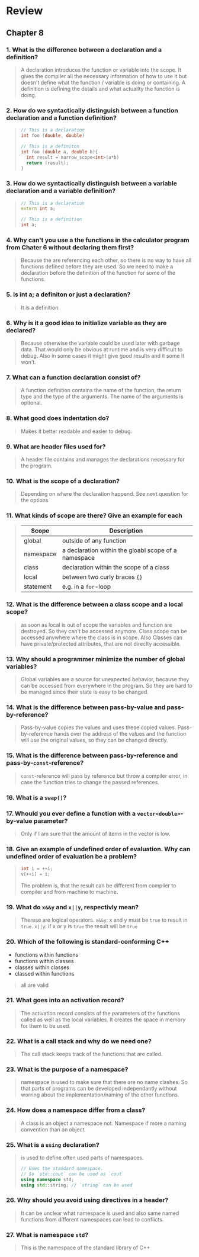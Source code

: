 # Review

## Chapter 8

### 1. What is the difference between a declaration and a definition?

> A declaration introduces the function or variable into the scope.
> It gives the compiler all the necessary information of how to use it but doesn't define what the function / variable is doing or containing. A definition is defining the details and what actuallty the function is doing.

### 2. How do we syntactically distinguish between a function declaration and a function definition?

> ``` cpp
> // This is a declaration
> int foo (double, double)
> 
> // This is a definiton
> int foo (double a, double b){
>   int result = narrow_scope<int>(a*b)
>   return (result);
> }
> ```

### 3. How do we syntactically distinguish between a variable declaration and a variable definition?

> ``` cpp
> // This is a declaration
> extern int a;
> 
> // This is a definition
> int a;

### 4. Why can't you use a the functions in the calculator program from Chater 6 without declaring them first?

> Because the are referencing each other, so there is no way to have all functions defined before they are used. So we need to make a declaration before the definition of the function for some of the functions.

### 5. Is int a; a definiton or just a declaration?

> It is a definition.

### 6. Why is it a good idea to initialize variable as they are declared?

> Because otherwise the variable could be used later with garbage data. That would only be obvious at runtime and is very difficult to debug. Also in some cases it might give good results and it some it won't.

### 7. What can a function declaration consist of?

> A function definition contains the name of the function, the return type and the type of the arguments. The name of the arguments is optional.

### 8. What good does indentation do?

> Makes it better readable and easier to debug.

### 9. What are header files used for?

> A header file contains and manages the declarations necessary for the program.

### 10. What is the scope of a declaration?

> Depending on where the declaration happend. See next question for the options

### 11. What kinds of scope are there? Give an example for each

> Scope | Description
> --- | ---
> global | outside of any function
> namespace | a declaration within the gloabl scope of a namespace
> class | declaration within the scope of a class
> local | between two curly braces `{}`
> statement | e.g. in a `for`-loop

### 12. What is the difference between a class scope and a local scope?

> as soon as local is out of scope the variables and function are destroyed. So they can't be accessed anymore. Class scope can be accessed anywhere where the class is in scope. Also Classes can have private/protected attributes, that are not direclty accessible.

### 13. Why should a programmer minimize the number of global variables?

> Global variables are a source for unexpected behavior, because they can be accessed from everywhere in the program. So they are hard to be managed since their state is easy to be changed.

### 14. What is the difference between pass-by-value and pass-by-reference?

> Pass-by-value copies the values and uses these copied values. Pass-by-reference hands over the address of the values and the function will use the original values, so they can be changed directly.

### 15. What is the difference between pass-by-reference and pass-by-`const`-reference?

> `const`-reference will pass by reference but throw a compiler error, in case the function tries to change the passed references.

### 16. What is a `swap()`? 

### 17. Whould you ever define a function with a `vector<double>`-by-value parameter?

> Only if I am sure that the amount of items in the vector is low.

### 18. Give an example of undefined order of evaluation. Why can undefined order of evaluation be a problem?

> ``` cpp
> int i = ++i;
> v[++i] = i;
> ```
>
> The problem is, that the result can be different from compiler to compiler and from machine to machine.

### 19. What do `x&&y` and `x||y`, respectivly mean?

> Therese are logical operators. 
> `x&&y`: x and y must be `true` to result in `true`.
> `x||y`: if x or y is `true` the result will be `true`

### 20. Which of the following is standard-conforming C++

- functions within functions
- functions within classes
- classes within classes
- classed within functions

> all are valid

### 21. What goes into an activation record?

> The activation record consists of the parameters of the functions called as well as the local variables. It creates the space in memory for them to be used.

### 22. What is a call stack and why do we need one?

> The call stack keeps track of the functions that are called.

### 23. What is the purpose of a namespace?

> namespace is used to make sure that there are no name clashes. So that parts of programs can be developed independantly without worring about the implementation/naming of the other functions.

### 24. How does a namespace differ from a class?

> A class is an object a namespace not. Namespace if more a naming convention than an object.

### 25. What is a `using` declaration?

> is used to define often used parts of namespaces.
>
> ``` cpp
> // Uses the standard namespace. 
> // So `std::cout` can be used as `cout`
> using namespace std;
> using std::string; // `string` can be used
> ```

### 26. Why should you avoid using directives in a header?

> It can be unclear what namespace is used and also same named functions from different namespaces can lead to conflicts.

### 27. What is namespace `std`?

> This is the namespace of the standard library of C++
